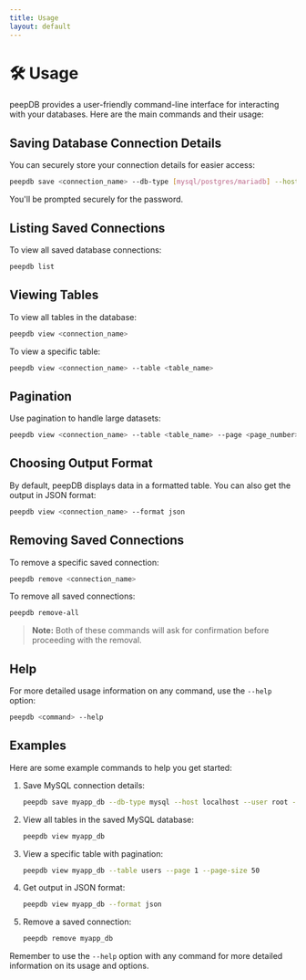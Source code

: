 ```yaml
---
title: Usage
layout: default
---
```


# 🛠️ Usage

peepDB provides a user-friendly command-line interface for interacting with your databases. Here are the main commands and their usage:

## Saving Database Connection Details

You can securely store your connection details for easier access:

```bash
peepdb save <connection_name> --db-type [mysql/postgres/mariadb] --host <host> --user <user> --database <database>
```

You'll be prompted securely for the password.

## Listing Saved Connections

To view all saved database connections:

```bash
peepdb list
```

## Viewing Tables

To view all tables in the database:

```bash
peepdb view <connection_name>
```

To view a specific table:

```bash
peepdb view <connection_name> --table <table_name>
```

## Pagination

Use pagination to handle large datasets:

```bash
peepdb view <connection_name> --table <table_name> --page <page_number> --page-size <rows_per_page>
```

## Choosing Output Format

By default, peepDB displays data in a formatted table. You can also get the output in JSON format:

```bash
peepdb view <connection_name> --format json
```

## Removing Saved Connections

To remove a specific saved connection:

```bash
peepdb remove <connection_name>
```

To remove all saved connections:

```bash
peepdb remove-all
```

> **Note:** Both of these commands will ask for confirmation before proceeding with the removal.

## Help

For more detailed usage information on any command, use the `--help` option:

```bash
peepdb <command> --help
```

## Examples

Here are some example commands to help you get started:

1. Save MySQL connection details:
   ```bash
   peepdb save myapp_db --db-type mysql --host localhost --user root --database myapp
   ```

2. View all tables in the saved MySQL database:
   ```bash
   peepdb view myapp_db
   ```

3. View a specific table with pagination:
   ```bash
   peepdb view myapp_db --table users --page 1 --page-size 50
   ```

4. Get output in JSON format:
   ```bash
   peepdb view myapp_db --format json
   ```

5. Remove a saved connection:
   ```bash
   peepdb remove myapp_db
   ```

Remember to use the `--help` option with any command for more detailed information on its usage and options.
